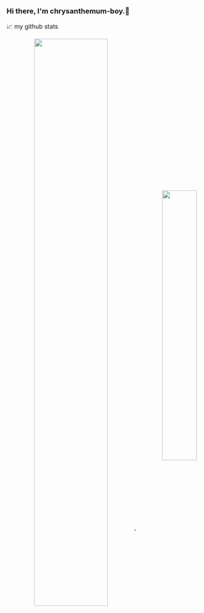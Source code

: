 ### Hi there, I'm chrysanthemum-boy.👋

<!--
**chrysanthemum-boy/chrysanthemum-boy** is a ✨ _special_ ✨ repository because its `README.md` (this file) appears on your GitHub profile.

Here are some ideas to get you started:

- 🔭 I’m currently working on ...
- 🌱 I’m currently learning ...
- 👯 I’m looking to collaborate on ...
- 🤔 I’m looking for help with ...
- 💬 Ask me about ...
- 📫 How to reach me: ...
- 😄 Pronouns: ...
- ⚡ Fun fact: ...
-->
📈 my github stats  
<p align="center"> 
<a href="https://github.com/chrysanthemum-boy/">
 <img align="center" src="https://github-readme-stats-git-masterrstaa-rickstaa.vercel.app/api?username=chrysanthemum-boy&show_icons=true&bg_color=30,e96443,904e95&title_color=fff&text_color=fff" style="width: 58%; max-width: 58%; min-width: 58%;"/>
</a>
<a href="https://github.com/chrysanthemum-boy/">
 <img align="center" src="https://github-readme-stats-git-masterrstaa-rickstaa.vercel.app/api/top-langs/?username=chrysanthemum-boy&bg_color=30,904e95,e96443&title_color=fff&text_color=fff&layout=compact&hide=jupyter_notebook&card_width=250" style="width: 40%; "/>
</a>
